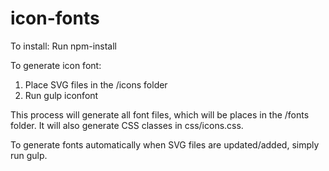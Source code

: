 # icon-fonts

To install:
Run npm-install

To generate icon font:
1. Place SVG files in the /icons folder
2. Run gulp iconfont

This process will generate all font files, which will be places in the /fonts
folder. It will also generate CSS classes in css/icons.css.

To generate fonts automatically when SVG files are updated/added, simply run
gulp.

